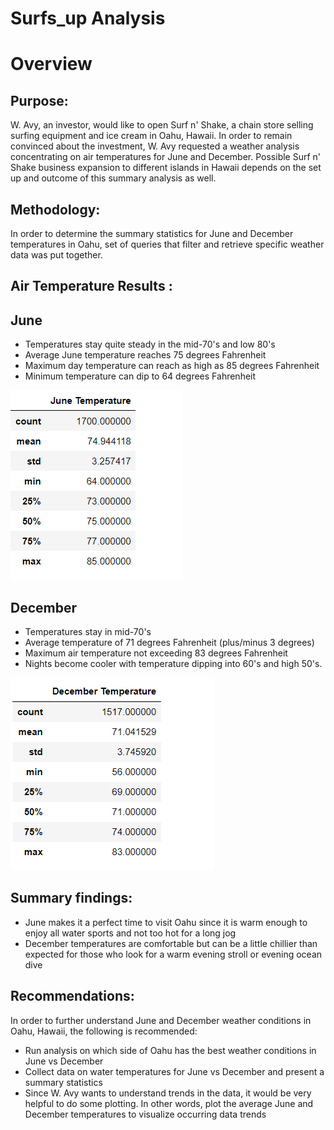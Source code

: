# Surfs_up Analysis
# Overview
## Purpose:
W. Avy, an investor, would like to open Surf n' Shake, a chain store selling surfing equipment and ice cream in Oahu, Hawaii.  In order to remain convinced about the investment, W. Avy requested a weather analysis concentrating on air temperatures for June and December.  Possible Surf n' Shake business expansion to different islands in Hawaii depends on the set up and outcome of this summary analysis as well.

## Methodology:
In order to determine the summary statistics for June and December temperatures in Oahu, set of queries that filter and retrieve specific weather data was put together.

## Air Temperature Results :
## June 
* Temperatures stay quite steady in the mid-70's and low 80's
* Average June temperature reaches 75 degrees Fahrenheit
* Maximum day temperature can reach as high as 85 degrees Fahrenheit
* Minimum temperature can dip to 64 degrees Fahrenheit


 ![](June%20temp.png)


## December
* Temperatures stay in mid-70's 
* Average temperature of 71 degrees Fahrenheit (plus/minus 3 degrees)
* Maximum air temperature not exceeding 83 degrees Fahrenheit
* Nights become cooler with temperature dipping into 60's and high 50's.


![](December%20temp.png)


## Summary findings:
* June makes it a perfect time to visit Oahu since it is warm enough to enjoy all water sports and not too hot for a long jog
* December temperatures are comfortable but can be a little chillier than expected for those who look for a warm evening stroll or evening ocean dive 

## Recommendations:
In order to further understand June and December weather conditions in Oahu, Hawaii, the following is recommended:
* Run analysis on which side of Oahu has the best weather conditions in June vs December
* Collect data on water temperatures for June vs December and present a summary statistics
* Since W. Avy wants to understand trends in the data, it would be very helpful to do some plotting.  In other words, plot the average June and December     temperatures to visualize occurring data trends 
